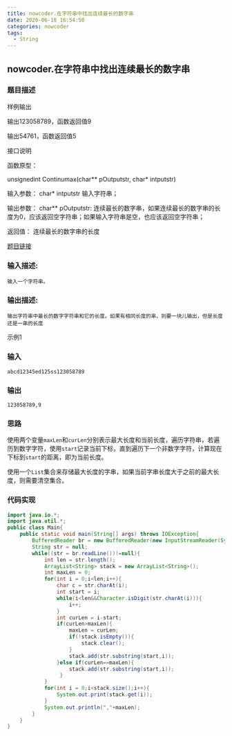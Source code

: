 ```yaml
---
title: nowcoder.在字符串中找出连续最长的数字串
date: 2020-06-18 16:54:50
categories: nowcoder
tags:
  - String
---
```


## nowcoder.在字符串中找出连续最长的数字串

### 题目描述

样例输出

输出123058789，函数返回值9

输出54761，函数返回值5

 

接口说明

函数原型：

  unsignedint Continumax(char** pOutputstr, char* intputstr)

输入参数：
  char* intputstr 输入字符串；

输出参数：
  char** pOutputstr: 连续最长的数字串，如果连续最长的数字串的长度为0，应该返回空字符串；如果输入字符串是空，也应该返回空字符串； 

返回值：
 连续最长的数字串的长度

 [题目链接](https://www.nowcoder.com/practice/2c81f88ecd5a4cc395b5308a99afbbec?tpId=37&&tqId=21315&rp=1&ru=/ta/huawei&qru=/ta/huawei/question-ranking)

<!--more-->

### 输入描述:

```
输入一个字符串。
```

### 输出描述:

```
输出字符串中最长的数字字符串和它的长度。如果有相同长度的串，则要一块儿输出，但是长度还是一串的长度
```

示例1

### 输入

```
abcd12345ed125ss123058789
```

### 输出

```
123058789,9
```



### 思路

使用两个变量`maxLen`和`curLen`分别表示最大长度和当前长度，遍历字符串，若遍历到数字字符，使用`start`记录当前下标，直到遍历下一个非数字字符，计算现在下标到`start`的距离，即为当前长度。

使用一个`List`集合来存储最大长度的字串，如果当前字串长度大于之前的最大长度，则需要清空集合。



### 代码实现

```java
import java.io.*;
import java.util.*;
public class Main{
    public static void main(String[] args) throws IOException{
        BufferedReader br = new BufferedReader(new InputStreamReader(System.in));
        String str = null;
        while((str = br.readLine())!=null){
            int len = str.length();
            ArrayList<String> stack = new ArrayList<String>();
            int maxLen = 0;
            for(int i = 0;i<len;i++){
                char c = str.charAt(i);
                int start = i;
                while(i<len&&Character.isDigit(str.charAt(i))){
                    i++;
                }
                int curLen = i-start;
                if(curLen>maxLen){
                    maxLen = curLen;
                    if(!stack.isEmpty()){
                        stack.clear();
                    }
                    stack.add(str.substring(start,i));
                }else if(curLen==maxLen){
                    stack.add(str.substring(start,i));
                 }
            }
            for(int i = 0;i<stack.size();i++){
                System.out.print(stack.get(i));
            }
            System.out.println(","+maxLen);
        }
    }
}
```

